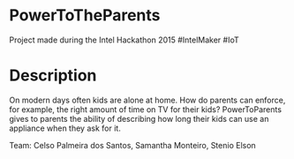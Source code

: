 # PowerToTheParents
Project made during the Intel Hackathon 2015 #IntelMaker #IoT

# Description
On modern days often kids are alone at home. How do parents can enforce, for example, the right amount of time on TV for their kids?
PowerToParents gives to parents the ability of describing how long their kids can use an appliance when they ask for it.

Team:
Celso Palmeira dos Santos,
Samantha Monteiro,
Stenio Elson
